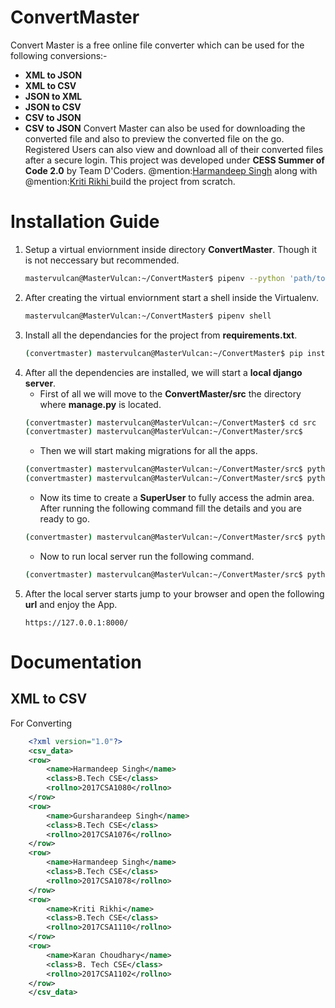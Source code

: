 # ConvertMaster
Convert Master is a free online file converter which can be used for the following conversions:- 
* __XML to JSON__
* __XML to CSV__
* __JSON to XML__ 
* __JSON to CSV__
* __CSV to JSON__
* __CSV to JSON__ 
Convert Master can also be used for downloading the converted file and also to preview the converted file on the go. Registered Users can also view and download all of their converted files after a secure login. This project was developed under __CESS Summer of Code 2.0__ by Team D'Coders. @mention:[Harmandeep Singh](https://github.com/SinghHrmn) along with @mention:[Kriti Rikhi ](https://github.com/kritirikhi)build the project from scratch.
# Installation Guide
1.  Setup a virtual enviornment inside directory __ConvertMaster__. Though it is not neccessary but recommended.
    ```bash
    mastervulcan@MasterVulcan:~/ConvertMaster$ pipenv --python 'path/to/python'
    ```
2.  After creating the virtual enviornment start a shell inside the Virtualenv.
    ```bash
    mastervulcan@MasterVulcan:~/ConvertMaster$ pipenv shell
    ```
3.  Install all the dependancies for the project from __requirements.txt__.
    ```bash
    (convertmaster) mastervulcan@MasterVulcan:~/ConvertMaster$ pip install -r 'requirements.txt'
    ```
4.  After all the dependencies are installed, we will start a __local django server__. 
    * First of all we will move to the __ConvertMaster/src__ the directory where __manage.py__ is located.
    ```bash
    (convertmaster) mastervulcan@MasterVulcan:~/ConvertMaster$ cd src 
    (convertmaster) mastervulcan@MasterVulcan:~/ConvertMaster/src$
    ```
    * Then we will start making migrations for all the apps.
    ```bash
    (convertmaster) mastervulcan@MasterVulcan:~/ConvertMaster/src$ python manage.py makemigrations
    (convertmaster) mastervulcan@MasterVulcan:~/ConvertMaster/src$ python manage.py migrate
    ```
    * Now its time to create a __SuperUser__ to fully access the admin area. After running the following command fill the details
      and you are ready to go.
    ```bash
    (convertmaster) mastervulcan@MasterVulcan:~/ConvertMaster/src$ python manage.py createsuperuser
    ```
    * Now to run local server run the following command.
    ```bash
    (convertmaster) mastervulcan@MasterVulcan:~/ConvertMaster/src$ python manage.py runserver
    ```
5.  After the local server starts jump to your browser and open the following __url__ and enjoy the App.
    ```
    https://127.0.0.1:8000/
    ```
  
# Documentation
## XML to CSV
For Converting
```xml
    <?xml version="1.0"?>
    <csv_data>
    <row>
        <name>Harmandeep Singh</name>
        <class>B.Tech CSE</class>
        <rollno>2017CSA1080</rollno>
    </row>
    <row>
        <name>Gursharandeep Singh</name>
        <class>B.Tech CSE</class>
        <rollno>2017CSA1076</rollno>
    </row>
    <row>
        <name>Harmandeep Singh</name>
        <class>B.Tech CSE</class>
        <rollno>2017CSA1078</rollno>
    </row>
    <row>
        <name>Kriti Rikhi</name>
        <class>B.Tech CSE</class>
        <rollno>2017CSA1110</rollno>
    </row>
    <row>
        <name>Karan Choudhary</name>
        <class>B. Tech CSE</class>
        <rollno>2017CSA1102</rollno>
    </row>
    </csv_data>
```
